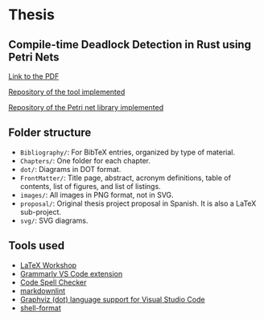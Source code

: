 # Thesis

## Compile-time Deadlock Detection in Rust using Petri Nets

[Link to the PDF](./Thesis.pdf)

[Repository of the tool implemented](https://github.com/hlisdero/cargo-check-deadlock/)

[Repository of the Petri net library implemented](https://github.com/hlisdero/netcrab)

## Folder structure

- `Bibliography/`: For BibTeX entries, organized by type of material.
- `Chapters/`: One folder for each chapter.
- `dot/`: Diagrams in DOT format.
- `FrontMatter/`: Title page, abstract, acronym definitions, table of contents, list of figures, and list of listings.
- `images/`: All images in PNG format, not in SVG.
- `proposal/`: Original thesis project proposal in Spanish. It is also a LaTeX sub-project.
- `svg/`: SVG diagrams.

## Tools used

- [LaTeX Workshop](https://marketplace.visualstudio.com/items?itemName=James-Yu.latex-workshop)
- [Grammarly VS Code extension](https://marketplace.visualstudio.com/items?itemName=znck.grammarly)
- [Code Spell Checker](https://marketplace.visualstudio.com/items?itemName=streetsidesoftware.code-spell-checker)
- [markdownlint](https://marketplace.visualstudio.com/items?itemName=DavidAnson.vscode-markdownlint)
- [Graphviz (dot) language support for Visual Studio Code](https://marketplace.visualstudio.com/items?itemName=joaompinto.vscode-graphviz)
- [shell-format](https://marketplace.visualstudio.com/items?itemName=foxundermoon.shell-format)
